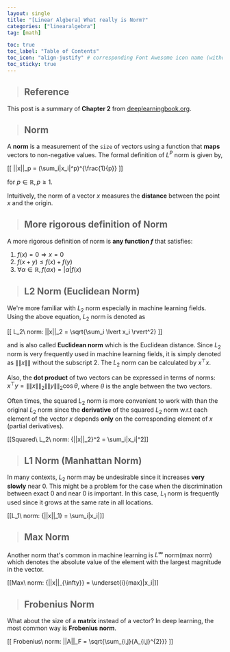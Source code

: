```yaml
---
layout: single
title: "[Linear Algbera] What really is Norm?"
categories: ["linearalgebra"]
tag: [math]

toc: true
toc_label: "Table of Contents"
toc_icon: "align-justify" # corresponding Font Awesome icon name (without fa prefix)
toc_sticky: true
---
```


> ## Reference

This post is a summary of **Chapter 2** from [deeplearningbook.org](https://www.deeplearningbook.org/).

> ## Norm

A **norm** is a measurement of the `size` of vectors using a function that **maps** vectors to non-negative values. The formal definition of $L^P$ norm is given by,

\[[
||x||_p = (\sum_i|x_i|^p)^{\frac{1}{p}}
\]]

for $p \in \mathbb{R}, p\geq1$.

Intuitively, the norm of a vector $x$ measures the **distance** between the point $x$ and the origin.

> ## More rigorous definition of Norm

A more rigorous definition of norm is **any function $f$** that satisfies:

1. $f(x)=0 \Rightarrow x=0$
2. $f(x+y) \leq f(x)+f(y)$
3. $\forall \alpha \in \mathbb{R}, f(\alpha x)=\lvert \alpha \rvert f(x)$

> ## L2 Norm (Euclidean Norm)

We're more familiar with $L_2$ norm especially in machine learning fields. Using the above equation, $L_2$ norm is denoted as

\[[
L_2\ norm: \|\|x\|\|\_2 = \sqrt{\sum_i \lvert x_i \rvert^2}
\]]

and is also called **Euclidean norm** which is the Euclidean distance. Since $L_2$ norm is very frequently used in machine learning fields, it is simply denoted as $\|\|x\|\|$ without the subscript 2. The $L_2$ norm can be calculated by $x^{\top}x$.

Also, the **dot product** of two vectors can be expressed in terms of norms: $x^{\top}y = \|\|x\|\|_2\|\|y\|\|_2\cos{\theta}$, where $\theta$ is the angle between the two vectors.

Often times, the squared $L_2$ norm is more convenient to work with than the original $L_2$ norm since the **derivative** of the squared $L_2$ norm w.r.t each element of the vector $x$ depends **only** on the corresponding element of $x$ (partial derivatives).

\[[Squared\ L_2\ norm: {\|\|x\|\|_2}^2 = \sum_i\|x_i\|^2\]]

> ## L1 Norm (Manhattan Norm)

In many contexts, $L_2$ norm may be undesirable since it increases **very slowly** near $0$. This might be a problem for the case when the discrimination between exact $0$ and near $0$ is important. In this case, $L_1$ norm is frequently used since it grows at the same rate in all locations.

\[[L_1\ norm: {\|\|x\|\|_1} = \sum_i\|x_i\|\]]

> ## Max Norm

Another norm that's common in machine learning is $L^{\infty}$ norm(max norm) which denotes the absolute value of the element with the largest magnitude in the vector.

\[[Max\ norm: {\|\|x\|\|_{\infty}} = \underset{i}{max}\|x_i\|\]]

> ## Frobenius Norm

What about the size of a **matrix** instead of a vector? In deep learning, the most common way is **Frobenius norm**.

\[[
Frobenius\ norm: \|\|A\|\|_F = \sqrt{\sum\_{i,j}{A\_{i,j}^{2}}}
\]]
